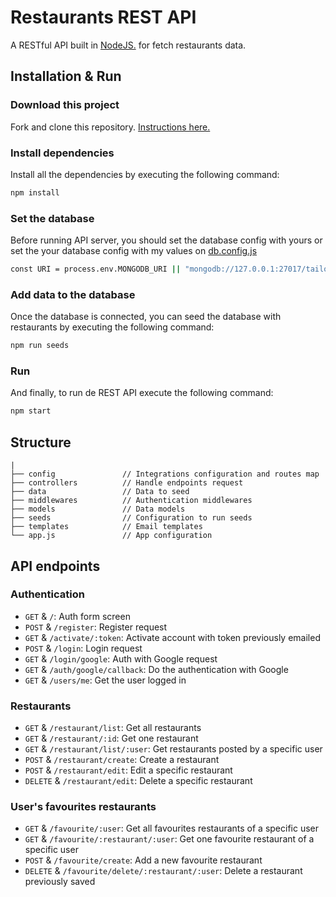 # Restaurants REST API

A RESTful API built in [NodeJS.](https://nodejs.org/en/) for fetch restaurants data.

## Installation & Run

### Download this project
Fork and clone this repository. [Instructions here.](https://docs.github.com/es/get-started/quickstart/fork-a-repo)

### Install dependencies
Install all the dependencies by executing the following command:
```bash
npm install
```

### Set the database
Before running API server, you should set the database config with yours or set the your database config with my values on [db.config.js](https://github.com/mblason/restaurants_api/blob/main/config/db.config.js)
```bash
const URI = process.env.MONGODB_URI || "mongodb://127.0.0.1:27017/tailorHubChallenge";
```

### Add data to the database
Once the database is connected, you can seed the database with restaurants by executing the following command: 
```bash
npm run seeds
```

### Run
And finally, to run de REST API execute the following command: 
```bash
npm start
```

## Structure
```  
|
├── config               // Integrations configuration and routes map
├── controllers          // Handle endpoints request
├── data                 // Data to seed
├── middlewares          // Authentication middlewares
├── models               // Data models
├── seeds                // Configuration to run seeds
├── templates            // Email templates                  
└── app.js               // App configuration
```

## API endpoints

### Authentication

* `GET` & `/`: Auth form screen
* `POST` & `/register`: Register request
* `GET` & `/activate/:token`: Activate account with token previously emailed
* `POST` & `/login`: Login request
* `GET` & `/login/google`: Auth with Google request
* `GET` & `/auth/google/callback`: Do the authentication with Google
* `GET` & `/users/me`: Get the user logged in

### Restaurants

* `GET` & `/restaurant/list`: Get all restaurants
* `GET` & `/restaurant/:id`: Get one restaurant
* `GET` & `/restaurant/list/:user`: Get restaurants posted by a specific user
* `POST` & `/restaurant/create`: Create a restaurant
* `POST` & `/restaurant/edit`: Edit a specific restaurant
* `DELETE` & `/restaurant/edit`: Delete a specific restaurant

### User's favourites restaurants

* `GET` & `/favourite/:user`: Get all favourites restaurants of a specific user
* `GET` & `/favourite/:restaurant/:user`: Get one favourite restaurant of a specific user
* `POST` & `/favourite/create`: Add a new favourite restaurant
* `DELETE` & `/favourite/delete/:restaurant/:user`: Delete a restaurant previously saved